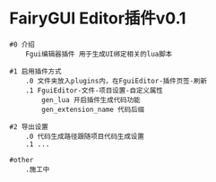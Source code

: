 # FairyGUI Editor插件v0.1
    #0 介绍
        Fgui编辑器插件 用于生成UI绑定相关的lua脚本

    #1 启用插件方式
        .0 文件夹放入plugins内，在FguiEditor-插件页签-刷新
        .1 FguiEditor-文件-项目设置-自定义属性
            gen_lua 开启插件生成代码功能
            gen_extension_name 代码后缀
    
    #2 导出设置
        .0 代码生成路径跟随项目代码生成设置
        .1 ...
    
    #other
        .施工中



